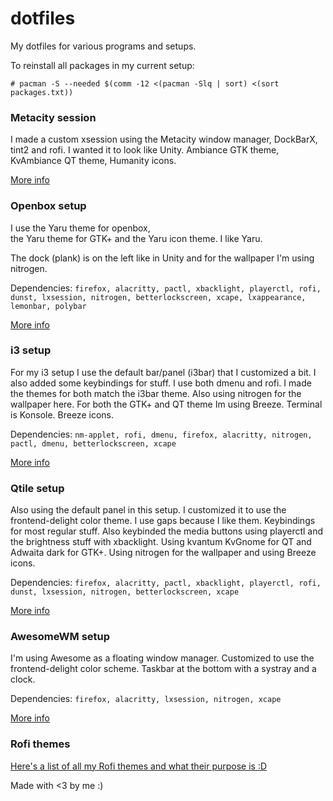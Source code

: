# dotfiles

My dotfiles for various programs and setups.

To reinstall all packages in my current setup:

```
# pacman -S --needed $(comm -12 <(pacman -Slq | sort) <(sort packages.txt))
```

### Metacity session

I made a custom xsession using the Metacity window manager, DockBarX, tint2 and rofi. I wanted it to look like Unity. Ambiance GTK theme, KvAmbiance QT theme, Humanity icons.

[More info](usr/bin/)

### Openbox setup

I use the Yaru theme for openbox,  
the Yaru theme for GTK+ and the Yaru icon theme. I like Yaru.

The dock (plank) is on the left like in Unity and for the wallpaper I'm using nitrogen.

Dependencies: `firefox, alacritty, pactl, xbacklight, playerctl, rofi, dunst, lxsession, nitrogen, betterlockscreen, xcape, lxappearance, lemonbar, polybar`

[More info](.config/openbox)

### i3 setup

For my i3 setup I use the default bar/panel (i3bar) that I customized a bit. I also added some keybindings for stuff. I use both dmenu and rofi. I made the themes for both match the i3bar theme. Also using nitrogen for the wallpaper here. For both the GTK+ and QT theme Im using Breeze. Terminal is Konsole. Breeze icons.

Dependencies: `nm-applet, rofi, dmenu, firefox, alacritty, nitrogen, pactl, dmenu, betterlockscreen, xcape`

[More info](.config/i3)

### Qtile setup

Also using the default panel in this setup. I customized it to use the frontend-delight color theme. I use gaps because I like them. Keybindings for most regular stuff. Also keybinded the media buttons using playerctl and the brightness stuff with xbacklight. Using kvantum KvGnome for QT and Adwaita dark for GTK+. Using nitrogen for the wallpaper and using Breeze icons.

Dependencies: `firefox, alacritty, pactl, xbacklight, playerctl, rofi, dunst, lxsession, nitrogen, betterlockscreen, xcape`

[More info](.config/qtile)

### AwesomeWM setup

I'm using Awesome as a floating window manager. Customized to use the frontend-delight color scheme. Taskbar at the bottom with a systray and a clock.

Dependencies: `firefox, alacritty, lxsession, nitrogen, xcape`

[More info](.config/awesome)

### Rofi themes

[Here's a list of all my Rofi themes and what their purpose is :D](.config/rofi/)

Made with <3 by me :)
